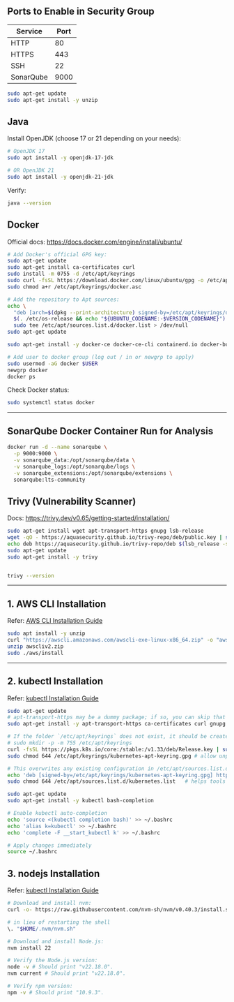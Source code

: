 ## Ports to Enable in Security Group

| Service         | Port  |
|-----------------|-------|
| HTTP            | 80    |
| HTTPS           | 443   |
| SSH             | 22    |
| SonarQube       | 9000  |

```bash
sudo apt-get update
sudo apt-get install -y unzip
```
## Java

Install OpenJDK (choose 17 or 21 depending on your needs):

```bash
# OpenJDK 17
sudo apt install -y openjdk-17-jdk

# OR OpenJDK 21
sudo apt install -y openjdk-21-jdk
```
Verify:
```bash
java --version
```




## Docker

Official docs: https://docs.docker.com/engine/install/ubuntu/

```bash
# Add Docker's official GPG key:
sudo apt-get update
sudo apt-get install ca-certificates curl
sudo install -m 0755 -d /etc/apt/keyrings
sudo curl -fsSL https://download.docker.com/linux/ubuntu/gpg -o /etc/apt/keyrings/docker.asc
sudo chmod a+r /etc/apt/keyrings/docker.asc

# Add the repository to Apt sources:
echo \
  "deb [arch=$(dpkg --print-architecture) signed-by=/etc/apt/keyrings/docker.asc] https://download.docker.com/linux/ubuntu \
  $(. /etc/os-release && echo "${UBUNTU_CODENAME:-$VERSION_CODENAME}") stable" | \
  sudo tee /etc/apt/sources.list.d/docker.list > /dev/null
sudo apt-get update

sudo apt-get install -y docker-ce docker-ce-cli containerd.io docker-buildx-plugin docker-compose-plugin

# Add user to docker group (log out / in or newgrp to apply)
sudo usermod -aG docker $USER
newgrp docker
docker ps
```

Check Docker status:
```bash
sudo systemctl status docker
```



---
## SonarQube Docker Container Run for Analysis

```bash
docker run -d --name sonarqube \
  -p 9000:9000 \
  -v sonarqube_data:/opt/sonarqube/data \
  -v sonarqube_logs:/opt/sonarqube/logs \
  -v sonarqube_extensions:/opt/sonarqube/extensions \
  sonarqube:lts-community
```



## Trivy (Vulnerability Scanner)

Docs: https://trivy.dev/v0.65/getting-started/installation/

```bash
sudo apt-get install wget apt-transport-https gnupg lsb-release
wget -qO - https://aquasecurity.github.io/trivy-repo/deb/public.key | sudo apt-key add -
echo deb https://aquasecurity.github.io/trivy-repo/deb $(lsb_release -sc) main | sudo tee -a /etc/apt/sources.list.d/trivy.list
sudo apt-get update
sudo apt-get install -y trivy


trivy --version
```


---

## 1. AWS CLI Installation

Refer: [AWS CLI Installation Guide](https://docs.aws.amazon.com/cli/latest/userguide/getting-started-install.html)

```bash
sudo apt install -y unzip
curl "https://awscli.amazonaws.com/awscli-exe-linux-x86_64.zip" -o "awscliv2.zip"
unzip awscliv2.zip
sudo ./aws/install
```

---


## 2. kubectl Installation

Refer: [kubectl Installation Guide](https://kubernetes.io/docs/tasks/tools/install-kubectl-linux/)

```bash
sudo apt-get update
# apt-transport-https may be a dummy package; if so, you can skip that package
sudo apt-get install -y apt-transport-https ca-certificates curl gnupg

# If the folder `/etc/apt/keyrings` does not exist, it should be created before the curl command, read the note below.
# sudo mkdir -p -m 755 /etc/apt/keyrings
curl -fsSL https://pkgs.k8s.io/core:/stable:/v1.33/deb/Release.key | sudo gpg --dearmor -o /etc/apt/keyrings/kubernetes-apt-keyring.gpg
sudo chmod 644 /etc/apt/keyrings/kubernetes-apt-keyring.gpg # allow unprivileged APT programs to read this keyring

# This overwrites any existing configuration in /etc/apt/sources.list.d/kubernetes.list
echo 'deb [signed-by=/etc/apt/keyrings/kubernetes-apt-keyring.gpg] https://pkgs.k8s.io/core:/stable:/v1.33/deb/ /' | sudo tee /etc/apt/sources.list.d/kubernetes.list
sudo chmod 644 /etc/apt/sources.list.d/kubernetes.list   # helps tools such as command-not-found to work correctly

sudo apt-get update
sudo apt-get install -y kubectl bash-completion

# Enable kubectl auto-completion
echo 'source <(kubectl completion bash)' >> ~/.bashrc
echo 'alias k=kubectl' >> ~/.bashrc
echo 'complete -F __start_kubectl k' >> ~/.bashrc

# Apply changes immediately
source ~/.bashrc
```


## 3. nodejs Installation
Refer: [kubectl Installation Guide](https://nodejs.org/en/download/)

```bash
# Download and install nvm:
curl -o- https://raw.githubusercontent.com/nvm-sh/nvm/v0.40.3/install.sh | bash

# in lieu of restarting the shell
\. "$HOME/.nvm/nvm.sh"

# Download and install Node.js:
nvm install 22

# Verify the Node.js version:
node -v # Should print "v22.18.0".
nvm current # Should print "v22.18.0".

# Verify npm version:
npm -v # Should print "10.9.3".
```